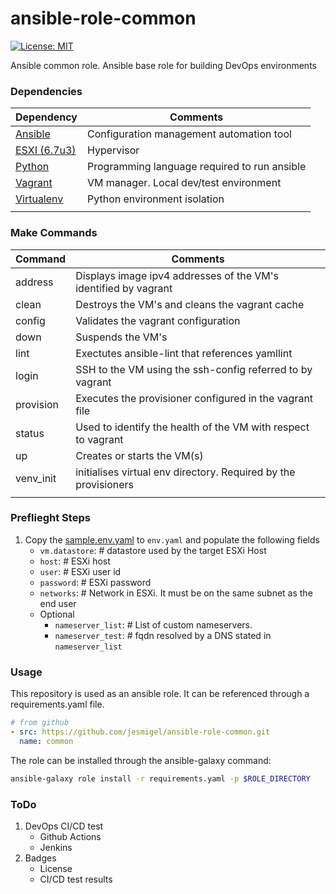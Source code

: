 # ansible-role-common
[![License: MIT](https://img.shields.io/badge/License-MIT-yellow.svg)](https://opensource.org/licenses/MIT)

Ansible common role. Ansible base role for building DevOps environments

### Dependencies
| Dependency | Comments |
| - | - |
| [Ansible](https://docs.ansible.com/) | Configuration management automation tool|
| [ESXI (6.7u3)](https://my.vmware.com/en/group/vmware/evalcenter?p=free-esxi6) | Hypervisor |
| [Python](https://www.python.org/downloads/) | Programming language required to run ansible |
| [Vagrant](https://www.vagrantup.com/docs) | VM manager. Local dev/test environment |
| [Virtualenv](https://docs.python.org/3/tutorial/venv.html) | Python environment isolation |
|||


### Make Commands
| Command | Comments |
| - | - |
| address | Displays  image ipv4 addresses of the VM's identified by vagrant |
| clean | Destroys the VM's and cleans the vagrant cache |
| config | Validates the vagrant configuration |
| down | Suspends the VM's |
| lint | Exectutes ansible-lint that references yamllint |
| login | SSH to the VM using the ssh-config referred to by vagrant |
| provision | Executes the provisioner configured in the vagrant file |
| status | Used to identify the health of the VM with respect to vagrant |
| up | Creates or starts the VM(s) |
| venv_init | initialises virtual env directory. Required by the provisioners |
| ||

### Preflieght Steps
1. Copy the [sample.env.yaml](./sample.env.yaml) to `env.yaml` and populate the following fields
    - `vm.datastore`: # datastore used by the target ESXi Host
    - `host`: # ESXi host
    - `user`: # ESXi user id
    - `password`: # ESXi password
    - `networks`: # Network in ESXi. It must be on the same subnet as the end user
    - Optional
        - `nameserver_list`: # List of custom nameservers.
        - `nameserver_test`: # fqdn resolved by a DNS stated in `nameserver_list`

### Usage
This repository is used as an ansible role. It can be referenced through a requirements.yaml file.
```yaml
# from github
- src: https://github.com/jesmigel/ansible-role-common.git
  name: common
```

The role can be installed through the ansible-galaxy command:
```bash
ansible-galaxy role install -r requirements.yaml -p $ROLE_DIRECTORY
```

### ToDo
1. DevOps CI/CD test
    - Github Actions
    - Jenkins
2. Badges
    - License
    - CI/CD test results
